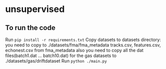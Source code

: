 # unsupervised


## To run the code

Run `pip install -r requirements.txt`
Copy datasets to datasets directory:
you need to copy to ./datasets/fma/fma_metadata tracks.csv, features.csv, echonest.csv from fma_metadata
also you need to copy all the dat files(batch1.dat ... batch10.dat) for the gas datasets to ./datasets/gas/driftdataset
Run `python ./main.py`

